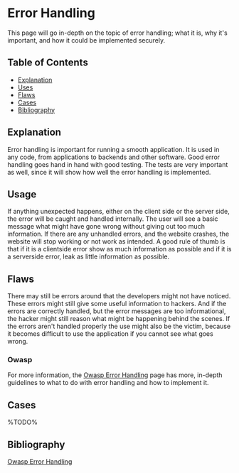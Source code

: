 # Error Handling

This page will go in-depth on the topic of error handling; what it is, why it's important, and how it could be implemented securely.

## Table of Contents

- [Explanation](#explanation)
- [Uses](#usage)
- [Flaws](#flaws)
- [Cases](#cases)
- [Bibliography](#bibliography)

## Explanation

Error handling is important for running a smooth application. It is used in any code, from applications to backends and other software. Good error handling goes hand in hand with good testing. The tests are very important as well, since it will show how well the error handling is implemented.

## Usage

If anything unexpected happens, either on the client side or the server side, the error will be caught and handled internally. The user will see a basic message what might have gone wrong without giving out too much information. If there are any unhandled errors, and the website crashes, the website will stop working or not work as intended. A good rule of thumb is that if it is a clientside error show as much information as possible and if it is a serverside error, leak as little information as possible.

## Flaws

There may still be errors around that the developers might not have noticed. These errors might still give some useful information to hackers. And if the errors are correctly handled, but the error messages are too informational, the hacker might still reason what might be happening behind the scenes. If the errors aren't handled properly the use might also be the victim, because it becomes difficult to use the application if you cannot see what goes wrong.

### Owasp
For more information, the [Owasp Error Handling](https://owasp.org/www-community/Improper_Error_Handling) page has more, in-depth guidelines to what to do with error handling and how to implement it. 

## Cases

%TODO%

## Bibliography

[Owasp Error Handling](https://owasp.org/www-community/Improper_Error_Handling)
